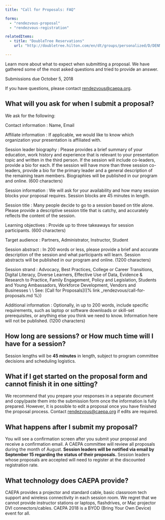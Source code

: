 ```yaml
---
title: "Call for Proposals: FAQ"

forms:
  - "rendezvous-proposal"
  - "rendezvous-registration"

relatedItems:
  - title: "DoubleTree Reservations"
    url: "http://doubletree.hilton.com/en/dt/groups/personalized/D/DENNSDT-CAE-20181021/index.jhtml"

---
```

Learn more about what to expect when submitting a proposal. We have gathered some of the most asked questions and tried to provide an answer.

Submissions due October 5, 2018

If you have questions, please contact <rendezvous@caepa.org>.

## What will you ask for when I submit a proposal?

We ask for the following:

Contact information
: Name, Email

Affiliate information
: If applicable, we would like to know which organization your presentation is affiliated with.

Session leader biography
: Please provides a brief summary of your education, work history and experience that is relevant to your presentation topic and written in the third person. If the session will include co-leaders, provide a bio for each. If the session will have more than three session co-leaders, provide a bio for the primary leader and a general description of the remaining team members. Biographies will be published in our program and online. (600 characters)

Session information
: We will ask for your availability and how many session blocks your proposal requires. Session blocks are 45 minutes in length.

Session title
: Many people decide to go to a session based on title alone. Please provide a descriptive session title that is catchy, and accurately reflects the content of the session.

Learning objectives
: Provide up to three takeaways for session participants. (600 characters)

Target audience
: Partners, Administrator, Instructor, Student

Session abstract
: In 200 words or less, please provide a brief and accurate description of the session and what participants will learn. Session abstracts will be published in our program and online. (1200 characters)

Session strand
: Advocacy, Best Practices, College or Career Transitions, Digital Literacy, Diverse Learners, Effective Use of Data, Evidence & Research to Practice, Family Engagement, Policy and Legislation, Students and Young Ambassadors, Workforce Development, Vendors and Businesses
\\
\\
See: [Call for Proposals]({% link _rendezvous/call-for-proposals.md %})

Additional information
: Optionally, in up to 200 words, include specific requirements, such as laptop or software downloads or skill-set prerequisites, or anything else you think we need to know. Information here will not be published. (1200 characters)

## How long are sessions? or How much time will I have for a session?

Session lengths will be **45 minutes** in length, subject to program committee decisions and scheduling logistics.

## What if I get started on the proposal form and cannot finish it in one sitting?

We recommend that you prepare your responses in a separate document and copy/paste them into the submission form once the information is fully prepared. However, it is possible to edit a proposal once you have finished the proposal process. Contact <rendezvous@caepa.org> if edits are required.

## What happens after I submit my proposal?

You will see a confirmation screen after you submit your proposal and receive a confirmation email. A CAEPA committee will review all proposals during the month of August. **Session leaders will be notified via email by September 15 regarding the status of their proposals.** Session leaders whose proposals are accepted will need to register at the discounted registration rate.

## What technology does CAEPA provide?

CAEPA provides a projector and standard cable, basic classroom tech support and wireless connectivity in each session room. We regret that we cannot provide instructor stations or laptops, flashdrives, or Mac projector DVI connectors/cables. CAEPA 2018 is a BYOD (Bring Your Own Device) event for all.

